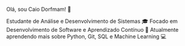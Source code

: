 Olá, sou Caio Dorfmam! 👋

Estudante de Análise e Desenvolvimento de Sistemas 🎓
Focado em Desenvolvimento de Software e Aprendizado Contínuo 🚀
Atualmente aprendendo mais sobre Python, Git, SQL e Machine Learning 💻
